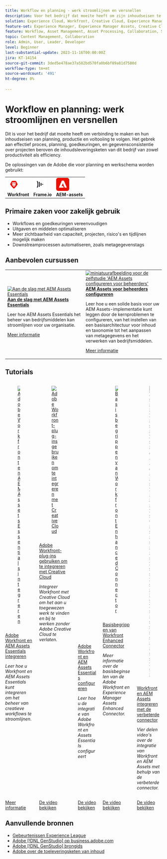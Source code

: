 ```yaml
---
title: Workflow en planning - werk stroomlijnen en versnellen
description: Voor het bedrijf dat moeite heeft om zijn inhoudseisen te verbinden en te volgen door het planningsproces aan inhoudsproductie en voltooiing. Het gebrek aan effectief proces, planning, goedkeuringen, en gegevensconsistentie over projecten verovert de de leveringsketen van de inhoud van dit bedrijf van zowel productiviteit als efficiency.
solution: Experience Cloud, Workfront, Creative Cloud, Experience Manager Assets
feature-set: Experience Manager, Experience Manager Assets, Creative Cloud, Workfront
feature: Workflow, Asset Management, Asset Processing, Collaboration, Share, People Teams and Groups, Work Management, Gen AI
topic: Content Management, Collaboration
role: Admin, User, Leader, Developer
level: Beginner
last-substantial-update: 2023-11-16T00:00:00Z
jira: KT-14154
source-git-commit: 3ded5e478ae37a582bd570fa0b6bf89a81d7580d
workflow-type: tm+mt
source-wordcount: '491'
ht-degree: 0%

---
```



# Workflow en planning: werk stroomlijnen en versnellen

Dit is voor het bedrijf dat moeite heeft om verbinding te maken en hun inhoudseisen van planning, productie en voltooiing te volgen. Het gebrek aan effectief proces, planning, goedkeuringen, en gegevensconsistentie over projecten beroven de inhoudsleveringsketen van dit bedrijf van zowel productiviteit als efficiency.

De oplossingen van de Adobe die voor planning en werkschema worden gebruikt:

<table>
    <tr style="border: 0;">
      <td style="align: center">
        <p style="margin: 0"><img alt="Workfront" src="/help/assets/workfront-logo.png" style="width: 42px;height:  42px;"></p>
        <strong>Workfront</strong>
      </td>
      <td style="align: center">
        <p style="margin: 0"><img alt="Frame.io" src="/help/assets/frameio-logo.png" style="width: 42px;height:42px;"></p>
        <strong>Frame.io</strong>
      </td>
      <td style="align: center">
        <p style="margin: 0"><img alt="Frame.io" src="/help/assets/aem-logo.png" style="width: 42px;height:42px;"></p>
        <strong>AEM-assets</strong>
      </td>
    </tr>
</table>

## Primaire zaken voor zakelijk gebruik

* Workflows en goedkeuringen vereenvoudigen
* Uitgaven en middelen optimaliseren
* Meer zichtbaarheid van capaciteit, projecten, risico&#39;s en tijdlijnen mogelijk maken
* Downstreamprocessen automatiseren, zoals metagegevenstags

## Aanbevolen cursussen

<table style="margin-top:0 !important">
    <tr>
      <td style="width:33%">
        <a href="https://experienceleague.adobe.com/docs/courses/using/experiencemanager-u-1-2023-assets-essentials.html" target="_blank">
          <img alt="Aan de slag met AEM Assets Essentials" src="https://cdn.experienceleague.adobe.com/thumb/getting-started-with-assets-essentials.png">
        </a>
        <div>
          <a href="https://experienceleague.adobe.com/docs/courses/using/experiencemanager-u-1-2023-assets-essentials.html" target="_blank">
        <strong>Aan de slag met AEM Assets Essentials</strong></a>
        <p class="is-size-7 recs-limit-description">Leer hoe AEM Assets Essentials het beheer van bedrijfsmiddelen kan stroomlijnen voor uw organisatie.</p>
        <p><a href="https://experienceleague.adobe.com/docs/courses/using/experiencemanager-u-1-2023-assets-essentials.html" class="spectrum-Button spectrum-Button--outline spectrum-Button--primary spectrum-Button--sizeM"><span class="spectrum-Button-label has-no-wrap has-text-weight-bold">Meer informatie</span></a></p>
        </div>
      </td>
      <td style="width:33%">
        <a href="https://experienceleague.adobe.com/docs/courses/using/experiencemanager-a-1-2020-1-assets.html" target="_blank">
          <img alt="miniatuurafbeelding voor de zelfstudie &apos;AEM Assets configureren voor beheerders&apos;" src="https://cdn.experienceleague.adobe.com/thumb/configuring-aem-assets-for-administrators.jpg">
        </a>
        <div>
          <a href="https://experienceleague.adobe.com/docs/courses/using/experiencemanager-a-1-2020-1-assets.html" target="_blank">
        <strong>AEM Assets voor beheerders configureren</strong></a>
        <p class="is-size-7 recs-limit-description">Leer hoe u een solide basis voor uw AEM Assets-implementatie kunt leggen door de kernproblemen te configureren, van het instellen van een basisarchitectuur voor inhoud en taxonomie tot het aanpassen van metagegevens en het verwerken van bedrijfsmiddelen.</p>
        </div>
        <p><a href="https://experienceleague.adobe.com/docs/courses/using/experiencemanager-a-1-2020-1-assets.html" class="spectrum-Button spectrum-Button--outline spectrum-Button--primary spectrum-Button--sizeM"><span class="spectrum-Button-label has-no-wrap has-text-weight-bold">Meer informatie</span></a></p>
      </td>
    </tr>
</table>

## Tutorials

<div class="columns is-multiline"><div class="column is-half-tablet is-half-desktop is-one-third-widescreen" aria-label="Integrate Adobe Workfront and AEM Assets Essentials" tabIndex="0">
  <div class="card" style="height: 100%; display: flex; flex-direction: column; height: 100%;">
    <div class="card-image">
      <figure class="image x-is-16by9">
        <a href="https://experienceleague.adobe.com/docs/experience-manager-learn/assets-essentials/workfront/overview.html" title="Adobe Workfront en AEM Assets Essentials integreren" tabindex="-1">
          <img class="is-bordered-r-small" src="https://cdn.experienceleague.adobe.com/thumb/docs-workfront.png" alt="Adobe Workfront en AEM Assets Essentials integreren">
        </a>
      </figure>
    </div>
    <div class="card-content is-padded-small" style="display: flex; flex-direction: column; flex-grow: 1; justify-content: space-between;">
      <div class="top-card-content">
          <p class="headline is-size-6 has-text-weight-bold">
              <a href="https://experienceleague.adobe.com/docs/experience-manager-learn/assets-essentials/workfront/overview.html" title="Adobe Workfront en AEM Assets Essentials integreren">Adobe Workfront en AEM Assets Essentials integreren</a>
          </p>
          <p class="is-size-6"><em>Leer hoe u Workfront en AEM Assets Essentials kunt integreren om het beheer van creatieve workflows te stroomlijnen.</em></p>
      </div>
      <a href="https://experienceleague.adobe.com/docs/experience-manager-learn/assets-essentials/workfront/overview.html" class="spectrum-Button spectrum-Button--outline spectrum-Button--primary spectrum-Button--sizeM" style="align-self: flex-start; margin-top: 1rem;">
        <span class="spectrum-Button-label has-no-wrap has-text-weight-bold">Meer informatie</span>
      </a>
    </div>
  </div>
</div><div class="column is-half-tablet is-half-desktop is-one-third-widescreen" aria-label="Use Adobe Workfront plugins to integrate with Creative Cloud" tabIndex="1">
  <div class="card" style="height: 100%; display: flex; flex-direction: column; height: 100%;">
    <div class="card-image">
      <figure class="image x-is-16by9">
        <a href="https://experienceleague.adobe.com/docs/workfront/using/adobe-workfront-integrations/workfront-for-creative-cloud/wf-adobe-cc.html" title="Adobe Workfront-plug-ins gebruiken om te integreren met Creative Cloud" tabindex="-1">
          <img class="is-bordered-r-small" src="https://video.tv.adobe.com/v/3415452?format=jpeg" alt="Adobe Workfront-plug-ins gebruiken om te integreren met Creative Cloud">
        </a>
      </figure>
    </div>
    <div class="card-content is-padded-small" style="display: flex; flex-direction: column; flex-grow: 1; justify-content: space-between;">
      <div class="top-card-content">
          <p class="headline is-size-6 has-text-weight-bold">
              <a href="https://experienceleague.adobe.com/docs/workfront/using/adobe-workfront-integrations/workfront-for-creative-cloud/wf-adobe-cc.html" title="Adobe Workfront-plug-ins gebruiken om te integreren met Creative Cloud">Adobe Workfront-plug-ins gebruiken om te integreren met Creative Cloud</a>
          </p>
          <p class="is-size-6"><em>Integreer Workfront met Creative Cloud om het aan u toegewezen werk te vinden en bij te werken zonder Adobe Creative Cloud te verlaten.</em></p>
      </div>
      <a href="https://experienceleague.adobe.com/docs/workfront/using/adobe-workfront-integrations/workfront-for-creative-cloud/wf-adobe-cc.html" class="spectrum-Button spectrum-Button--outline spectrum-Button--primary spectrum-Button--sizeM" style="align-self: flex-start; margin-top: 1rem;">
        <span class="spectrum-Button-label has-no-wrap has-text-weight-bold">De video bekijken</span>
      </a>
    </div>
  </div>
</div><div class="column is-half-tablet is-half-desktop is-one-third-widescreen" aria-label="Configure Adobe Workfront and AEM Assets Essentials" tabIndex="2">
  <div class="card" style="height: 100%; display: flex; flex-direction: column; height: 100%;">
    <div class="card-image">
      <figure class="image x-is-16by9">
        <a href="https://experienceleague.adobe.com/docs/experience-manager-learn/assets-essentials/workfront/configure.html" title="Adobe Workfront en AEM Assets Essentials configureren" tabindex="-1">
          <img class="is-bordered-r-small" src="https://video.tv.adobe.com/v/336254?format=jpeg" alt="Adobe Workfront en AEM Assets Essentials configureren">
        </a>
      </figure>
    </div>
    <div class="card-content is-padded-small" style="display: flex; flex-direction: column; flex-grow: 1; justify-content: space-between;">
      <div class="top-card-content">
          <p class="headline is-size-6 has-text-weight-bold">
              <a href="https://experienceleague.adobe.com/docs/experience-manager-learn/assets-essentials/workfront/configure.html" title="Adobe Workfront en AEM Assets Essentials configureren">Adobe Workfront en AEM Assets Essentials configureren</a>
          </p>
          <p class="is-size-6"><em>Leer hoe u de integratie van Adobe Workfront en Assets Essentials configureert</em></p>
      </div>
      <a href="https://experienceleague.adobe.com/docs/experience-manager-learn/assets-essentials/workfront/configure.html" class="spectrum-Button spectrum-Button--outline spectrum-Button--primary spectrum-Button--sizeM" style="align-self: flex-start; margin-top: 1rem;">
        <span class="spectrum-Button-label has-no-wrap has-text-weight-bold">De video bekijken</span>
      </a>
    </div>
  </div>
</div><div class="column is-half-tablet is-half-desktop is-one-third-widescreen" aria-label="Workfront enhanced connector basics" tabIndex="3">
  <div class="card" style="height: 100%; display: flex; flex-direction: column; height: 100%;">
    <div class="card-image">
      <figure class="image x-is-16by9">
        <a href="https://experienceleague.adobe.com/docs/experience-manager-learn/assets/workfront/enhanced-connector/basics.html" title="Basisbegrippen van Workfront Enhanced Connector" tabindex="-1">
          <img class="is-bordered-r-small" src="https://video.tv.adobe.com/v/337575?format=jpeg" alt="Basisbegrippen van Workfront Enhanced Connector">
        </a>
      </figure>
    </div>
    <div class="card-content is-padded-small" style="display: flex; flex-direction: column; flex-grow: 1; justify-content: space-between;">
      <div class="top-card-content">
          <p class="headline is-size-6 has-text-weight-bold">
              <a href="https://experienceleague.adobe.com/docs/experience-manager-learn/assets/workfront/enhanced-connector/basics.html" title="Basisbegrippen van Workfront Enhanced Connector">Basisbegrippen van Workfront Enhanced Connector</a>
          </p>
          <p class="is-size-6"><em>Meer informatie over de basisbeginselen van de Adobe Workfront en Experience Manager Assets Enhanced Connector.</em></p>
      </div>
      <a href="https://experienceleague.adobe.com/docs/experience-manager-learn/assets/workfront/enhanced-connector/basics.html" class="spectrum-Button spectrum-Button--outline spectrum-Button--primary spectrum-Button--sizeM" style="align-self: flex-start; margin-top: 1rem;">
        <span class="spectrum-Button-label has-no-wrap has-text-weight-bold">De video bekijken</span>
      </a>
    </div>
  </div>
</div><div class="column is-half-tablet is-half-desktop is-one-third-widescreen" aria-label="Integrate Workfront and AEM Assets with the enhanced connector" tabIndex="4">
  <div class="card" style="height: 100%; display: flex; flex-direction: column; height: 100%;">
    <div class="card-image">
      <figure class="image x-is-16by9">
        <a href="https://experienceleague.adobe.com/docs/experience-manager-learn/assets/workfront/enhanced-connector/aem-experts-series/overview.html" title="Workfront en AEM Assets integreren met de verbeterde connector" tabindex="-1">
          <img class="is-bordered-r-small" src="https://video.tv.adobe.com/v/340331?format=jpeg" alt="Workfront en AEM Assets integreren met de verbeterde connector">
        </a>
      </figure>
    </div>
    <div class="card-content is-padded-small" style="display: flex; flex-direction: column; flex-grow: 1; justify-content: space-between;">
      <div class="top-card-content">
          <p class="headline is-size-6 has-text-weight-bold">
              <a href="https://experienceleague.adobe.com/docs/experience-manager-learn/assets/workfront/enhanced-connector/aem-experts-series/overview.html" title="Workfront en AEM Assets integreren met de verbeterde connector">Workfront en AEM Assets integreren met de verbeterde connector</a>
          </p>
          <p class="is-size-6"><em>Vier delen video's over de integratie van Workfront en AEM Assets met behulp van de verbeterde connector.</em></p>
      </div>
      <a href="https://experienceleague.adobe.com/docs/experience-manager-learn/assets/workfront/enhanced-connector/aem-experts-series/overview.html" class="spectrum-Button spectrum-Button--outline spectrum-Button--primary spectrum-Button--sizeM" style="align-self: flex-start; margin-top: 1rem;">
        <span class="spectrum-Button-label has-no-wrap has-text-weight-bold">De video bekijken</span>
      </a>
    </div>
  </div>
</div></div>

<!--
<table class="tablelayout-is-fixed">
<tr>
  <td>
    <a href="https://experienceleague.adobe.com/docs/experience-manager-learn/assets-essentials/workfront/overview.html">
      <img alt="Integrate Adobe Workfront and AEM Assets Essentials" src="https://cdn.experienceleague.adobe.com/thumb/docs-workfront.png">
    </a>
    <div>
      <a href="https://experienceleague.adobe.com/docs/experience-manager-learn/assets-essentials/workfront/overview.html">
    <strong>Integrate Adobe Workfront and AEM Assets Essentials</strong>
    </a>
    </div>
    <p>
    <em>Learn how to integrate Workfront and AEM Assets Essentials to streamline the management of creative workflows.</em>
    </p><p>
  </p></td>
  <td>
    <a href="https://experienceleague.adobe.com/docs/workfront-learn/tutorials-workfront/integrations/adobe-creative-cloud/use-adobe-workfront-extensions-for-creative-cloud.html">
      <img alt="Use Adobe Workfront plugins to integrate with Creative Cloud" src="https://video.tv.adobe.com/v/3415452?format=jpeg">
    </a>
    <div>
      <a href="https://experienceleague.adobe.com/docs/workfront-learn/tutorials-workfront/integrations/adobe-creative-cloud/use-adobe-workfront-extensions-for-creative-cloud.html">
    <strong>Use Adobe Workfront plugins to integrate with Creative Cloud</strong>
    </a>
    </div>
    <p>
    <em>Integrate Workfront with Creative Cloud to find and update the work assigned to you without leaving Adobe Creative Cloud.</em>
    </p><p>
  </p></td>
  <td>
    <a href="https://experienceleague.adobe.com/docs/experience-manager-learn/assets-essentials/workfront/configure.html">
    <img alt="Configure Adobe Workfront and AEM Assets Essentials" src="https://video.tv.adobe.com/v/336254?format=jpeg">
    </a>
    <div>
    <a href="https://experienceleague.adobe.com/docs/experience-manager-learn/assets-essentials/workfront/configure.html">
    <strong>Configure Adobe Workfront and AEM Assets Essentials</strong>
    </a>
    </div>
    <p>
    <em>Learn how to configure the Adobe Workfront and Assets Essentials integration</em>
    </p>
  </td>
  </tr>
  <tr>
  <td>
    <a href="https://experienceleague.adobe.com/docs/experience-manager-learn/assets/workfront/enhanced-connector/basics.html">
      <img alt="Workfront enhanced connector basics" src="https://video.tv.adobe.com/v/337575?format=jpeg">
    </a>
     <div>
      <a href="https://experienceleague.adobe.com/docs/experience-manager-learn/assets/workfront/enhanced-connector/basics.html">
        <strong>Workfront enhanced connector basics</strong>
      </a>
    </div>
    <p>
    <em>Learn about the basics of the Adobe Workfront and Experience Manager Assets enhanced connector.</em>
    </p>
  </td>
  <td>
    <a href="https://experienceleague.adobe.com/docs/experience-manager-learn/assets/workfront/enhanced-connector/aem-experts-series/overview.html">
      <img alt="Integrate Workfront and AEM Assets with the enhanced connector" src="https://video.tv.adobe.com/v/340331?format=jpeg">
    </a>
    <div>
      <a href="https://experienceleague.adobe.com/docs/experience-manager-learn/assets/workfront/enhanced-connector/aem-experts-series/overview.html">
    <strong>Integrate Workfront and AEM Assets with the enhanced connector</strong>
    </a>
    </div>
    <p>
    <em>Four part videos series on integrating Workfront and AEM Assets using the enhanced connector.</em>
    </p><p>
  </p></td>  
</tr>
</table>
-->

## Aanvullende bronnen

* [Gebeurtenissen Experience League](https://experienceleague.adobe.com/events/)
* [Adobe [!DNL GenStudio] op business.adobe.com](https://business.adobe.com/solutions/adobe-genstudio.html)
* [Adobe [!DNL GenStudio] brongids](https://business.adobe.com/resources/sdk/getting-started-with-adobe-genstudio.html)
* [Adobe over de toeleveringsketen van inhoud](https://business.adobe.com/resources/webinars/adobe-on-the-content-supply-chain.html)
